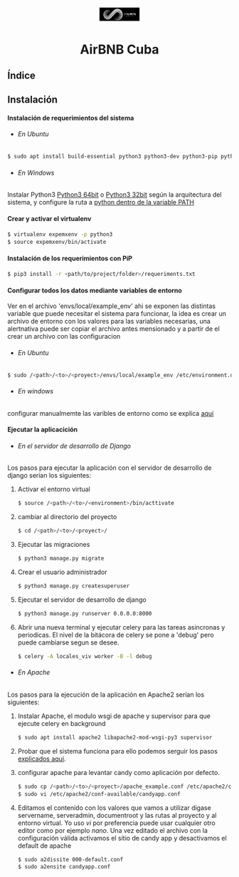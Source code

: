 # <center><img src="./assets/logo.svg" width="90"> </center>
# <center>AirBNB Cuba</center>

## Índice


## Instalación

#### Instalación de requerimientos del sistema

* ###### En Ubuntu

```bash
$ sudo apt install build-essential python3 python3-dev python3-pip python3-wheel python3-setuptools python3-virtualenv python3-virtualenvwrapper libcairo2 libpango-1.0-0 libpangocairo-1.0-0 libgdk-pixbuf2.0-0 libffi-dev shared-mime-info git redis
```

* ###### En Windows
Instalar Python3 [Python3 64bit](https://www.python.org/ftp/python/3.8.7/python-3.8.7-amd64.exe) o [Python3 32bit](https://www.python.org/ftp/python/3.8.7/python-3.8.7.exe)
según la arquitectura del sistema, y configure la ruta a [python dentro de la variable PATH](https://datatofish.com/add-python-to-windows-path/)


#### Crear y activar el virtualenv
```bash
$ virtualenv expemxenv -p python3
$ source expemxenv/bin/activate
```

#### Instalación de los requerimientos con PiP
```bash
$ pip3 install -r <path/to/project/folder>/requeriments.txt
```

#### Configurar todos los datos mediante variables de entorno

Ver en el archivo 'envs/local/example_env' ahi se exponen las distintas variable que puede necesitar el sistema para funcionar, la idea es crear un archivo de entorno con los valores para las variables necesarias, una alertnativa puede ser copiar el archivo antes mensionado y a partir de el crear un archivo con las configuracion

* ###### En Ubuntu

```bash
$ sudo /<path>/<to>/<proyect>/envs/local/example_env /etc/environment.d/candy_app.conf
```

* ###### En windows

configurar manualmemte las varibles de entorno como se explica [aquí](https://answers.microsoft.com/es-es/windows/forum/windows_10-other_settings/windows-10-variables-de-entorno-windows-10-version/703ea5fa-1db4-46da-8ff7-6261140bf58b)

#### Ejecutar la aplicacición

* ###### En el servidor de desarrollo de Django
Los pasos para ejecutar la aplicación con el servidor de desarrollo de django serian los siguientes:

1. Activar el entorno virtual

    ```bash
    $ source /<path>/<to>/<environment>/bin/acttivate
    ```

2. cambiar al directorio del proyecto

    ```bash
    $ cd /<path>/<to>/<proyect>/
    ```

3. Ejecutar las migraciones

    ```bash
    $ python3 manage.py migrate
    ```

4. Crear el usuario administrador

    ```bash
    $ python3 manage.py createsuperuser
    ```

5. Ejecutar el servidor de desarrollo de django

    ```bash
    $ python3 manage.py runserver 0.0.0.0:8000
    ```

6. Abrir una nueva terminal y ejecutar celery para las tareas asincronas y periodicas. El nivel de la bitácora de celery se pone a 'debug' pero puede cambiarse segun se desee.

    ```bash
    $ celery -A locales_viv worker -B -l debug
    ```



* ###### En Apache

Los pasos para la ejecución de la aplicación en Apache2 serían los siguientes:

1. Instalar Apache, el modulo wsgi de apache y supervisor para que ejecute celery en background

    ```bash
   $ sudo apt install apache2 libapache2-mod-wsgi-py3 supervisor
    ```

2. Probar que el sistema funciona para ello podemos serguir los pasos [explicados aquí](#en-el-servidor-de-desarrollo-de-django).
3. configurar apache para levantar candy como aplicación por defecto.

    ```bash
   $ sudo cp /<path>/<to>/<proyect>/apache_example.conf /etc/apache2/conf-available/candyapp.conf
   $ sudo vi /etc/apache2/conf-available/candyapp.conf
    ```
4. Editamos el contenido con los valores que vamos a utilizar digase servername, serveradmin, documentroot y las rutas al proyecto y al entorno virtual. Yo uso *vi* por preferencia puede usar cualquier otro editor como por ejemplo *nano*. Una vez editado el archivo con la configuración válida activamos el sitio de candy app y desactivamos el default de apache

    ```bash
    $ sudo a2dissite 000-default.conf
    $ sudo a2ensite candyapp.conf